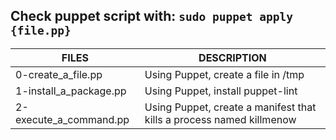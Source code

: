 ## Check puppet script with: `sudo puppet apply {file.pp}`
| FILES  | DESCRIPTION |
| ------------- | ------------- |
| 0-create_a_file.pp | Using Puppet, create a file in /tmp |
| 1-install_a_package.pp | Using Puppet, install puppet-lint |
| 2-execute_a_command.pp | Using Puppet, create a manifest that kills a process named killmenow |

